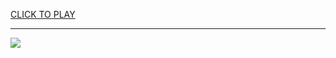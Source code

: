 
<a href="https://premium76.site?title=hunger_games_ballad_of_songbirds_and_snakes_stream&ref=12M">CLICK TO PLAY</a></h3>
<hr>

<a href="https://premium76.site?title=hunger_games_ballad_of_songbirds_and_snakes_stream&ref=12M"><img src="https://clearcache.store/games.png"></a>


